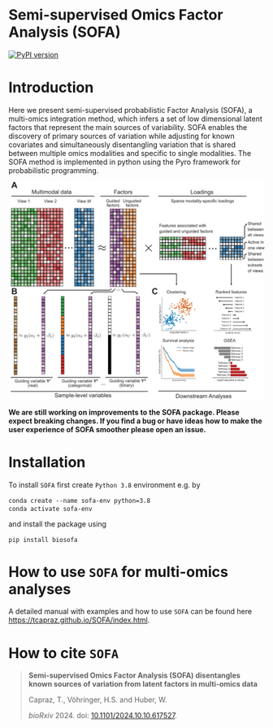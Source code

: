 # Semi-supervised Omics Factor Analysis (SOFA)


[![PyPI version](https://badge.fury.io/py/biosofa.svg)](https://badge.fury.io/py/biosofa)

# Introduction

Here we present semi-supervised probabilistic Factor Analysis (SOFA), a multi-omics integration method, which infers a set of low dimensional latent factors that represent the main sources of variability. SOFA enables the discovery of primary sources of variation while adjusting for known covariates and simultaneously disentangling variation that is shared between multiple omics modalities and specific to single modalities. The SOFA method is implemented in python using the Pyro framework for probabilistic programming.

![The SOFA model](https://github.com/tcapraz/SOFA/blob/main/docs/model_schematic.png?raw=true)

**We are still working on improvements to the SOFA package. Please expect breaking changes. If you find a bug or have ideas how to make the user experience of SOFA smoother please open an issue.**

# Installation

To install `SOFA` first create `Python 3.8` environment e.g. by

```
conda create --name sofa-env python=3.8
conda activate sofa-env
```

and install the package using 

```
pip install biosofa
```



# How to use `SOFA` for multi-omics analyses

A detailed manual with examples and how to use `SOFA` can be found here https://tcapraz.github.io/SOFA/index.html.


# How to cite `SOFA`

> **Semi-supervised Omics Factor Analysis (SOFA) disentangles known sources of variation from latent factors in multi-omics data**
>
> Capraz, T., Vöhringer, H.S. and Huber, W.
>
> *bioRxiv* 2024. doi: [10.1101/2024.10.10.617527](https://doi.org/10.1101/2024.10.10.617527).
